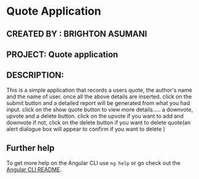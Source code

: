 # Quote Application

## CREATED BY : BRIGHTON ASUMANI


## PROJECT: Quote application


## DESCRIPTION:
This is a simple application that records a users quote, the author's name and the name of user.
once all the above details are inserted. click on the submit button and a detailed report will be generated from what you had input. click on the show quote button to view more details..... a downvote, upvote and a delete button. click on the upvote if you want to add and downvote if not, click on the delete button if you want to delete quote(an alert dialogue box will appear to confirm if you want to delete )



## Further help

To get more help on the Angular CLI use `ng help` or go check out the [Angular CLI README](https://github.com/angular/angular-cli/blob/master/README.md).
